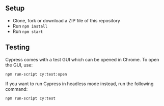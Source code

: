 ## Setup

- Clone, fork or download a ZIP file of this repository
- Run `npm install`
- Run `npm start`

## Testing

Cypress comes with a test GUI which can be opened in Chrome. To open the GUI, use:
```
npm run-script cy:test:open
```

If you want to run Cypress in headless mode instead, run the following command:
```
npm run-script cy:test
```
